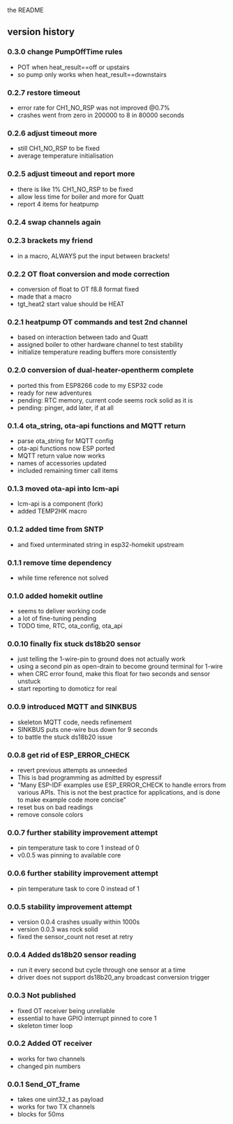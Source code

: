 the README

## version history

### 0.3.0 change PumpOffTime rules
- POT when heat_result==off or upstairs
- so pump only works when heat_result==downstairs

### 0.2.7 restore timeout
- error rate for CH1_NO_RSP was not improved @0.7%
- crashes went from zero in 200000 to 8 in 80000 seconds

### 0.2.6 adjust timeout more
- still CH1_NO_RSP to be fixed
- average temperature initialisation

### 0.2.5 adjust timeout and report more
- there is like 1% CH1_NO_RSP to be fixed
- allow less time for boiler and more for Quatt
- report 4 items for heatpump

### 0.2.4 swap channels again

### 0.2.3 brackets my friend
- in a macro, ALWAYS put the input between brackets!

### 0.2.2 OT float conversion and mode correction
- conversion of float to OT f8.8 format fixed
- made that a macro
- tgt_heat2 start value should be HEAT

### 0.2.1 heatpump OT commands and test 2nd channel
- based on interaction between tado and Quatt
- assigned boiler to other hardware channel to test stability
- initialize temperature reading buffers more consistently

### 0.2.0 conversion of dual-heater-opentherm complete
- ported this from ESP8266 code to my ESP32 code
- ready for new adventures
- pending: RTC memory, current code seems rock solid as it is
- pending: pinger, add later, if at all

### 0.1.4 ota_string, ota-api functions and MQTT return
- parse ota_string for MQTT config
- ota-api functions now ESP ported
- MQTT return value now works
- names of accessories updated
- included remaining timer call items

### 0.1.3 moved ota-api into lcm-api
- lcm-api is a component (fork)
- added TEMP2HK macro

### 0.1.2 added time from SNTP
- and fixed unterminated string in esp32-homekit upstream

### 0.1.1 remove time dependency
- while time reference not solved

### 0.1.0 added homekit outline
- seems to deliver working code
- a lot of fine-tuning pending
- TODO time, RTC, ota_config, ota_api

### 0.0.10 finally fix stuck ds18b20 sensor
- just telling the 1-wire-pin to ground does not actually work
- using a second pin as open-drain to become ground terminal for 1-wire
- when CRC error found, make this float for two seconds and sensor unstuck
- start reporting to domoticz for real

### 0.0.9 introduced MQTT and SINKBUS
- skeleton MQTT code, needs refinement
- SINKBUS puts one-wire bus down for 9 seconds
- to battle the stuck ds18b20 issue

### 0.0.8 get rid of ESP_ERROR_CHECK
- revert previous attempts as unneeded
- This is bad programming as admitted by espressif
- "Many ESP-IDF examples use ESP_ERROR_CHECK to handle errors from various APIs.
  This is not the best practice for applications, and is done to make example code more concise"
- reset bus on bad readings
- remove console colors

### 0.0.7 further stability improvement attempt
- pin temperature task to core 1 instead of 0
- v0.0.5 was pinning to available core

### 0.0.6 further stability improvement attempt
- pin temperature task to core 0 instead of 1

### 0.0.5 stability improvement attempt
- version 0.0.4 crashes usually within 1000s
- version 0.0.3 was rock solid
- fixed the sensor_count not reset at retry

### 0.0.4 Added ds18b20 sensor reading
- run it every second but cycle through one sensor at a time
- driver does not support ds18b20_any broadcast conversion trigger

### 0.0.3 Not published
- fixed OT receiver being unreliable
- essential to have GPIO interrupt pinned to core 1
- skeleton timer loop

### 0.0.2 Added OT receiver
- works for two channels
- changed pin numbers

### 0.0.1 Send_OT_frame
- takes one uint32_t as payload
- works for two TX channels
- blocks for 50ms

